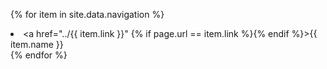   {% for item in site.data.navigation %}
    <li><a href="../{{ item.link }}" {% if page.url == item.link %}{% endif %}>{{ item.name }}</a></li>
  {% endfor %}
